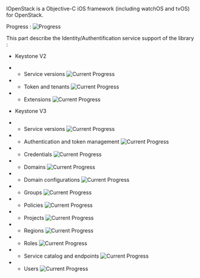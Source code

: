 IOpenStack is a Objective-C iOS framework (including watchOS and tvOS) for OpenStack.

Progress : ![Progress](http://progressed.io/bar/30)  


This part describe the Identity/Authentification service support of the library : 

+ Keystone V2
+ + Service versions ![Current Progress](http://progressed.io/bar/0)  
+ + Token and tenants ![Current Progress](http://progressed.io/bar/100)  
+ + Extensions ![Current Progress](http://progressed.io/bar/100) 

+ Keystone V3
+ + Service versions ![Current Progress](http://progressed.io/bar/0)  
+ + Authentication and token management ![Current Progress](http://progressed.io/bar/100)  
+ + Credentials ![Current Progress](http://progressed.io/bar/0)  
+ + Domains ![Current Progress](http://progressed.io/bar/0)  
+ + Domain configurations ![Current Progress](http://progressed.io/bar/0)  
+ + Groups ![Current Progress](http://progressed.io/bar/0)  
+ + Policies ![Current Progress](http://progressed.io/bar/0)  
+ + Projects ![Current Progress](http://progressed.io/bar/0)    
+ + Regions ![Current Progress](http://progressed.io/bar/0)  
+ + Roles ![Current Progress](http://progressed.io/bar/0)  
+ + Service catalog and endpoints ![Current Progress](http://progressed.io/bar/0)  
+ + Users ![Current Progress](http://progressed.io/bar/0)
